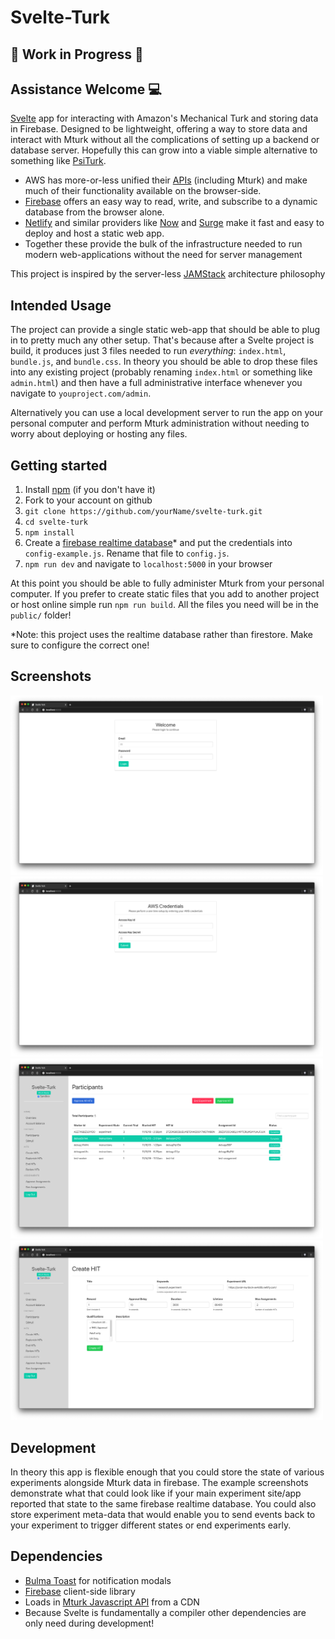 # Svelte-Turk

## 🚧 Work in Progress 🚧

## Assistance Welcome 💻

[Svelte](https://svelte.dev/) app for interacting with Amazon's Mechanical Turk and storing data in Firebase. Designed to be lightweight, offering a way to store data and interact with Mturk without all the complications of setting up a backend or database server. Hopefully this can grow into a viable simple alternative to something like [PsiTurk](https://psiturk.org/).  

- AWS has more-or-less unified their [APIs](https://docs.aws.amazon.com/AWSJavaScriptSDK/latest/) (including Mturk) and make much of their functionality available on the browser-side.   
- [Firebase](https://firebase.google.com/docs/reference/js) offers an easy way to read, write, and subscribe to a dynamic database from the browser alone.   
- [Netlify](https://www.netlify.com/) and similar providers like [Now](https://zeit.co/) and [Surge](https://surge.sh/) make it fast and easy to deploy and host a static web app.  
- Together these provide the bulk of the infrastructure needed to run modern web-applications without the need for server management  

This project is inspired by the server-less [JAMStack](https://jamstack.org/) architecture philosophy 

## Intended Usage

The project can provide a single static web-app that should be able to plug in to pretty much any other setup. That's because after a Svelte project is build, it produces just 3 files needed to run *everything*: `index.html`, `bundle.js`, and `bundle.css`. In theory you should be able to drop these files into any existing project (probably renaming `index.html` or something like `admin.html`) and then have a full administrative interface whenever you navigate to `youproject.com/admin`.

Alternatively you can use a local development server to run the app on your personal computer and perform Mturk administration without needing to worry about deploying or hosting any files. 

## Getting started

1. Install [npm](https://www.npmjs.com/get-npm) (if you don't have it)
2. Fork to your account on github
3. `git clone https://github.com/yourName/svelte-turk.git`  
4. `cd svelte-turk`
5. `npm install` 
6. Create a [firebase realtime database](https://firebase.google.com/docs/storage/web/start)\* and put the credentials into `config-example.js`. Rename that file to `config.js`. 
6. `npm run dev` and navigate to `localhost:5000` in your browser

At this point you should be able to fully administer Mturk from your personal computer. If you prefer to create static files that you add to another project or host online simple run `npm run build`. All the files you need will be in the `public/` folder!

\*Note: this project uses the realtime database rather than firestore. Make sure to configure the correct one!



 ## Screenshots

<img src="images/login.png" width="500"> 
<img src="images/aws.png" width="500"> 
<img src="images/table.png" width="500"> 
<img src="images/createhit.png" width="500"> 

## Development

In theory this app is flexible enough that you could store the state of various experiments alongside Mturk data in firebase. The example screenshots demonstrate what that could look like if your main experiment site/app reported that state to the same firebase realtime database. You could also store experiment meta-data that would enable you to send events back to your experiment to trigger different states or end experiments early. 
## Dependencies  

- [Bulma Toast](https://github.com/rfoel/bulma-toast) for notification modals
- [Firebase](https://firebase.google.com/docs/reference/js) client-side library
- Loads in [Mturk Javascript API](https://docs.aws.amazon.com/AWSJavaScriptSDK/latest/) from a CDN
- Because Svelte is fundamentally a compiler other dependencies are only need during development!


